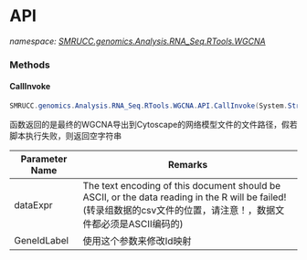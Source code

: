 ﻿# API
_namespace: [SMRUCC.genomics.Analysis.RNA_Seq.RTools.WGCNA](./index.md)_





### Methods

#### CallInvoke
```csharp
SMRUCC.genomics.Analysis.RNA_Seq.RTools.WGCNA.API.CallInvoke(System.String,System.String,System.String,System.String,System.String)
```
函数返回的是最终的WGCNA导出到Cytoscape的网络模型文件的文件路径，假若脚本执行失败，则返回空字符串

|Parameter Name|Remarks|
|--------------|-------|
|dataExpr|The text encoding of this document should be ASCII, or the data reading in the R will be failed!(转录组数据的csv文件的位置，请注意！，数据文件都必须是ASCII编码的)|
|GeneIdLabel|使用这个参数来修改Id映射|




